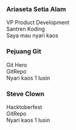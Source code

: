 ### Ariaseta Setia Alam
VP Product Development <br>
Santren Koding <br>
Saya mau nyari kaos <br>


### Pejuang Git
Git Hero
<br> GitRepo
<br> Nyari kaos 1 lusin

### Steve Clown
Hacktoberfest
<br> GitRepo
<br> Nyari kaos 1 lusin